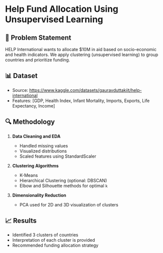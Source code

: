 # Help Fund Allocation Using Unsupervised Learning

## 📌 Problem Statement
HELP International wants to allocate $10M in aid based on socio-economic and health indicators. We apply clustering (unsupervised learning) to group countries and prioritize funding.

## 📊 Dataset
- Source: https://www.kaggle.com/datasets/gauravduttakiit/help-international
- Features: [GDP, Health Index, Infant Mortality, Imports, Exports, Life Expectancy, Income]

## 🔍 Methodology
1. **Data Cleaning and EDA**
   - Handled missing values
   - Visualized distributions
   - Scaled features using StandardScaler

2. **Clustering Algorithms**
   - K-Means
   - Hierarchical Clustering (optional: DBSCAN)
   - Elbow and Silhouette methods for optimal `k`

3. **Dimensionality Reduction**
   - PCA used for 2D and 3D visualization of clusters

## 📈 Results
- Identified 3 clusters of countries
- Interpretation of each cluster is provided
- Recommended funding allocation strategy

